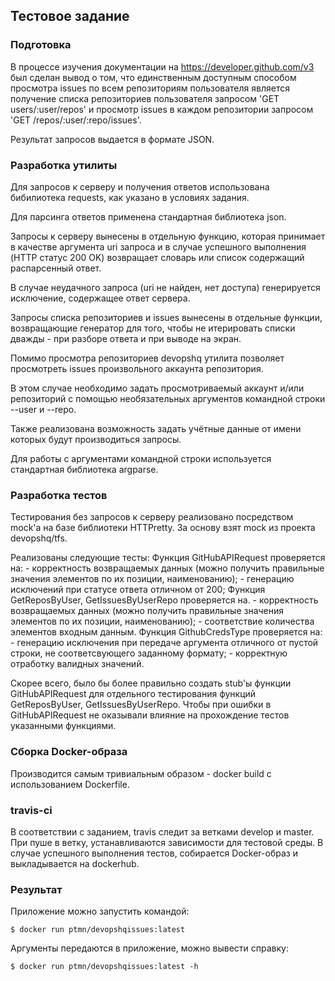 ## Тестовое задание

### Подготовка

  В процессе изучения документации на https://developer.github.com/v3 был сделан вывод о том, что единственным доступным способом просмотра issues по всем репозиториям пользователя является получение списка репозиториев пользователя запросом 'GET users/:user/repos' и просмотр issues в каждом репозитории запросом 'GET /repos/:user/:repo/issues'.
  
  Результат запросов выдается в формате JSON.
  
### Разработка утилиты
  
  Для запросов к серверу и получения ответов использована бибилиотека requests, как указано в условиях задания.
  
  Для парсинга ответов применена стандартная библиотека json.
  
  Запросы к серверу вынесены в отдельную функцию, которая принимает в качестве аргумента uri запроса и в случае успешного выполнения (HTTP статус 200 OK) возвращает словарь или список содержащий распарсенный ответ.
  
  В случае неудачного запроса (uri не найден, нет доступа) генерируется исключение, содержащее ответ сервера.
  
  Запросы списка репозиториев и issues вынесены в отдельные функции, возвращающие генератор для того, чтобы не итерировать списки дважды - при разборе ответа и при выводе на экран.
  
  Помимо просмотра репозиториев devopshq утилита позволяет просмотреть issues произвольного аккаунта репозитория.
  
  В этом случае необходимо задать просмотриваемый аккаунт и/или репозиторий с помощью необязательных аргументов командной строки --user и --repo.
  
  Также реализована возможность задать учётные данные от имени которых будут производиться запросы. 
  
  Для работы с аргументами командной строки используется стандартная библиотека argparse.
  
### Разработка тестов
  
  Тестирования без запросов к серверу реализовано посредством mock'а на базе библиотеки HTTPretty.
  За основу взят mock из проекта devopshq/tfs.
  
  Реализованы следующие тесты:
  Функция GitHubAPIRequest проверяется на:
    - корректность возвращаемых данных (можно получить правильные значения элементов по их позиции, наименованию);
    - генерацию исключений при статусе ответа отличном от 200;
  Функция GetReposByUser, GetIssuesByUserRepo проверяется на.
    - корректность возвращаемых данных (можно получить правильные значения элементов по их позиции, наименованию);
    - соответствие количества элементов входным данным.
  Функция GithubCredsType проверяется на:
    - генерацию исключения при передаче аргумента отличного от пустой строки, не соответсвующего заданному формату;
    - корректную отработку валидных значений.

  Скорее всего, было бы более правильно создать stub'ы функции GitHubAPIRequest для отдельного тестирования функций GetReposByUser, GetIssuesByUserRepo. Чтобы при ошибки в GitHubAPIRequest не оказывали влияние на прохождение тестов указанными функциями.
  
### Сборка Docker-образа

  Производится самым тривиальным образом  - docker build с использованием Dockerfile.

### travis-ci

  В соответствии с заданием, travis следит за ветками develop и master. При пуше в ветку, устанавливаются зависимости для тестовой среды. В случае успешного выполнения тестов, собирается Docker-образ и выкладывается на dockerhub.
  
### Результат

Приложение можно запустить командой:

```$ docker run ptmn/devopshqissues:latest```

Аргументы передаются в приложение, можно вывести справку:

```$ docker run ptmn/devopshqissues:latest -h```

